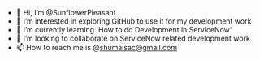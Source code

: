 - 👋 Hi, I’m @SunflowerPleasant
- 👀 I’m interested in exploring GitHub to use it for my development work
- 🌱 I’m currently learning 'How to do Development in ServiceNow'
- 💞️ I’m looking to collaborate on ServiceNow related development work
- 📫 How to reach me is @shumaisac@gmail.com

<!---
SunflowerPleasant/SunflowerPleasant is a ✨ special ✨ repository because its `README.md` (this file) appears on your GitHub profile.
You can click the Preview link to take a look at your changes.
--->

